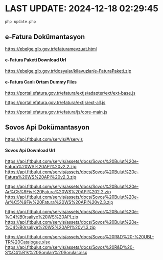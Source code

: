 # LAST UPDATE: 2024-12-18 02:29:45

```php
php update.php
```

## e-Fatura Dokümantasyon
https://ebelge.gib.gov.tr/efaturamevzuat.html

#### e-Fatura Paketi Download Url
https://ebelge.gib.gov.tr/dosyalar/kilavuzlar/e-FaturaPaketi.zip

#### e-Fatura Canlı Ortam Dummy Files
https://portal.efatura.gov.tr/efatura/extjs/adapter/ext/ext-base.js

https://portal.efatura.gov.tr/efatura/extjs/ext-all.js

https://portal.efatura.gov.tr/efatura/js/core-main.js

## Sovos Api Dokümantasyon
https://api.fitbulut.com/servis/#/servis

#### Sovos Api Download Url
https://api.fitbulut.com/servis/assets/docs/Sovos%20Bulut%20e-Fatura%20WS%20API%20v2.2.zip
https://api.fitbulut.com/servis/assets/docs/Sovos%20Bulut%20e-Fatura%20WS%20API%20v2.3.zip

https://api.fitbulut.com/servis/assets/docs/Sovos%20Bulut%20e-Ar%C5%9Fiv%20Fatura%20WS%20API%202.2.zip
https://api.fitbulut.com/servis/assets/docs/Sovos%20Bulut%20e-Ar%C5%9Fiv%20Fatura%20WS%20API%20v2.3.zip

https://api.fitbulut.com/servis/assets/docs/Sovos%20Bulut%20e-%C4%B0rsaliye%20WS%20API.zip
https://api.fitbulut.com/servis/assets/docs/Sovos%20Bulut%20e-%C4%B0rsaliye%20WS%20API%20v1.3.zip

https://api.fitbulut.com/servis/assets/docs/Sovos%20R&D%20-%20UBL-TR%20Catalogue.xlsx
https://api.fitbulut.com/servis/assets/docs/Sovos%20R&D%20-S%C4%B1k%20Sorulan%20Sorular.xlsx
